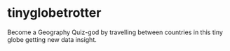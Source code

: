 # tinyglobetrotter
Become a Geography Quiz-god by travelling between countries in this tiny globe getting new data insight.
